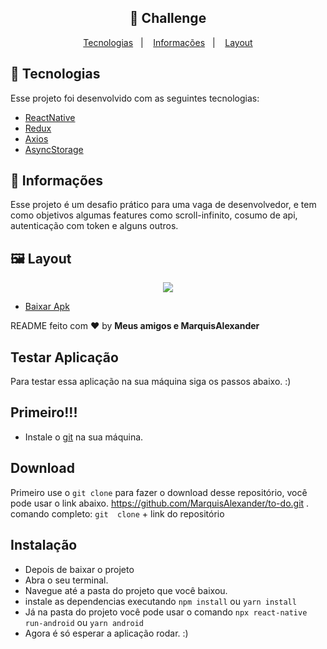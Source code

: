 <h2 align="center">
  🚀 Challenge
</h2>

<p align="center">
  <a href="#rocket-tecnologias">Tecnologias</a>&nbsp;&nbsp;&nbsp;|&nbsp;&nbsp;&nbsp;
  <a href="#-informações">Informações</a>&nbsp;&nbsp;&nbsp;|&nbsp;&nbsp;&nbsp;
  <a href="#-layoutdesktop">Layout</a>
</p>

## :rocket: Tecnologias

Esse projeto foi desenvolvido com as seguintes tecnologias:

- [ReactNative](https://reactnative.dev/)
- [Redux](https://redux.js.org/)
- [Axios](https://github.com/axios/axios)
- [AsyncStorage](https://github.com/react-native-async-storage/async-storage)

## 🤔 Informações

Esse projeto é um desafio prático para uma vaga de desenvolvedor, e tem como objetivos algumas features como scroll-infinito, cosumo de api, autenticação com token e alguns outros.

## 🖼 Layout
<p align="center">
<img src="https://user-images.githubusercontent.com/51330232/117590372-92c0e500-b105-11eb-9938-b4985b47e081.jpg">
</p>

- [Baixar Apk](https://1drv.ms/u/s!As_3qllp8SMYhpRt6ikkdQj6wA6L0Q?e=DHfVaC)

README feito com ❤️ by **Meus amigos e MarquisAlexander**


## Testar Aplicação

Para testar essa aplicação na sua máquina siga os passos abaixo. :)

## Primeiro!!!
- Instale o <a href="https://git-scm.com/">git</a> na sua máquina.

## Download
Primeiro use o `git clone` para fazer o download desse repositório, você pode usar o link abaixo.
https://github.com/MarquisAlexander/to-do.git .
comando completo: `git  clone` + link do repositório

## Instalação
- Depois de baixar o projeto
- Abra o seu terminal.
- Navegue até a pasta do projeto que você baixou.
- instale as dependencias executando `npm install` ou `yarn install`
- Já na pasta do projeto você pode usar o comando `npx react-native run-android` ou `yarn android`
- Agora é só esperar a aplicação rodar. :)
